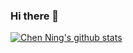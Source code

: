 ### Hi there 👋

[![Chen Ning's github stats](https://github-readme-stats.vercel.app/api?username=chenningg&theme=tokyonight)](https://github.com/anuraghazra/github-readme-stats)
